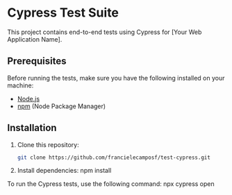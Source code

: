 # Cypress Test Suite

This project contains end-to-end tests using Cypress for [Your Web Application Name].

## Prerequisites

Before running the tests, make sure you have the following installed on your machine:

- [Node.js](https://nodejs.org/)
- [npm](https://www.npmjs.com/) (Node Package Manager)

## Installation

1. Clone this repository:

   ```bash
   git clone https://github.com/francielecamposf/test-cypress.git

2. Install dependencies:
npm install

To run the Cypress tests, use the following command:
npx cypress open

